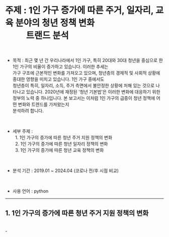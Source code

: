 # 주제 : 1인 가구 증가에 따른 주거, 일자리, 교육 분야의 청년 정책 변화 <br/> &nbsp; &nbsp;&nbsp;&nbsp; &nbsp; &nbsp; 트랜드 분석
<br/>

-  목적 : 최근 몇 년 간 우리나라에서 1인 가구, 특히 20대와 30대 청년을 중심으로 한 1인 가구의 비율이 증가하고 있습니다. 이러한 추세는 </br> 가구 구조에 근본적인 변화를 가져오고 있으며, 청년층의 경제적 및 사회적 상황에 중대한 영향을 미치고 있습니다. 1인 가구 중에서도 </br> 청년층이 특히, 일자리, 소득, 주거 측면에서 불안정한 상황에 처해 있는 것으로 나타나고 있습니다. 2020년에 재정된 '청년 기본법'은 이러한 변화에 대응하기 위한 정부의 노력 중 하나입니다. 본 보고서는 이처럼 1인 가구의 급증이 청년 정책에 어떤 변화와 트렌드를 가져왔는지 </br> 분석하려 합니다.
<br/>

- 세부 주제 : <br/>
  &nbsp; 1. 1인 가구의 증가에 따른 청년 주거 지원 정책의 변화 <br/>
  &nbsp; 2. 1인 가구의 증가에 따른 청년 일자리 정책의 변화 <br/>
  &nbsp; 3. 1인 가구의 증가에 따른 청년 교육 정책의 변화 <br/>

<br/>

- 분석 기간 : 2019.01 ~ 2024.04 (코로나 전/후 시점 비교)
<br/>

- 사용 언어 : python

----------------------------------

## 1. 1인 가구의 증가에 따른 청년 주거 지원 정책의 변화
<br/>
-


